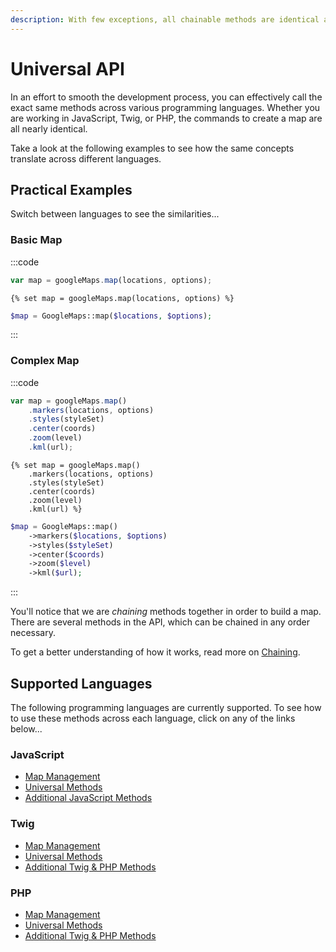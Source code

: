 ```yaml
---
description: With few exceptions, all chainable methods are identical across JavaScript, Twig, and PHP. Easily switch between languages using the universal API.
---
```


# Universal API

In an effort to smooth the development process, you can effectively call the exact same methods across various programming languages. Whether you are working in JavaScript, Twig, or PHP, the commands to create a map are all nearly identical.

Take a look at the following examples to see how the same concepts translate across different languages.

## Practical Examples

Switch between languages to see the similarities...

### Basic Map

:::code
```js
var map = googleMaps.map(locations, options);
```
```twig
{% set map = googleMaps.map(locations, options) %}
```
```php
$map = GoogleMaps::map($locations, $options);
```
:::

### Complex Map

:::code
```js
var map = googleMaps.map()
    .markers(locations, options)
    .styles(styleSet)
    .center(coords)
    .zoom(level)
    .kml(url);
```
```twig
{% set map = googleMaps.map()
    .markers(locations, options)
    .styles(styleSet)
    .center(coords)
    .zoom(level)
    .kml(url) %}
```
```php
$map = GoogleMaps::map()
    ->markers($locations, $options)
    ->styles($styleSet)
    ->center($coords)
    ->zoom($level)
    ->kml($url);
```
:::

You'll notice that we are _chaining_ methods together in order to build a map. There are several methods in the API, which can be chained in any order necessary.

To get a better understanding of how it works, read more on [Chaining](/dynamic-maps/chaining/).

## Supported Languages

The following programming languages are currently supported. To see how to use these methods across each language, click on any of the links below...

### JavaScript

 - [Map Management](/dynamic-maps/basic-map-management/)
 - [Universal Methods](/dynamic-maps/universal-methods/)
 - [Additional JavaScript Methods](/dynamic-maps/javascript-methods/)

### Twig

 - [Map Management](/dynamic-maps/basic-map-management/)
 - [Universal Methods](/dynamic-maps/universal-methods/)
 - [Additional Twig & PHP Methods](/dynamic-maps/twig-php-methods/)

### PHP

 - [Map Management](/dynamic-maps/basic-map-management/)
 - [Universal Methods](/dynamic-maps/universal-methods/)
 - [Additional Twig & PHP Methods](/dynamic-maps/twig-php-methods/)

